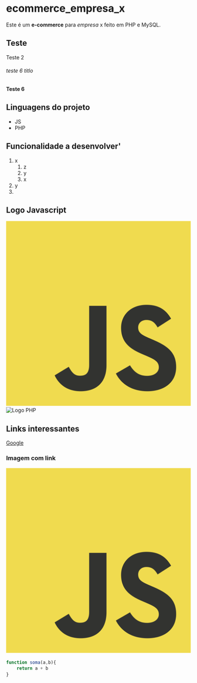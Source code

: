 # ecommerce_empresa_x
Este é um **e-commerce** para *empresa* x feito em PHP e MySQL.
## Teste
Teste 2

###### teste 6 titlo
__Teste 6__

 
## Linguagens do projeto

* JS
* PHP

## Funcionalidade a desenvolver'
1. x
    1. z
    2. y
    3. x
2. y 
3. 

## Logo Javascript

![Logo Python](img/JavaScript-logo.png)
![Logo PHP](https://upload.wikimedia.org/wikipedia/commons/thumb/2/27/PHP-logo.svg/2560px-PHP-logo.svg.png)


## Links interessantes

[Google](https://www.google.com)

### Imagem com link
[![Logo Python](img/JavaScript-logo.png)](https://www.google.com)

```javascript
function soma(a,b){
    return a + b
} 
```